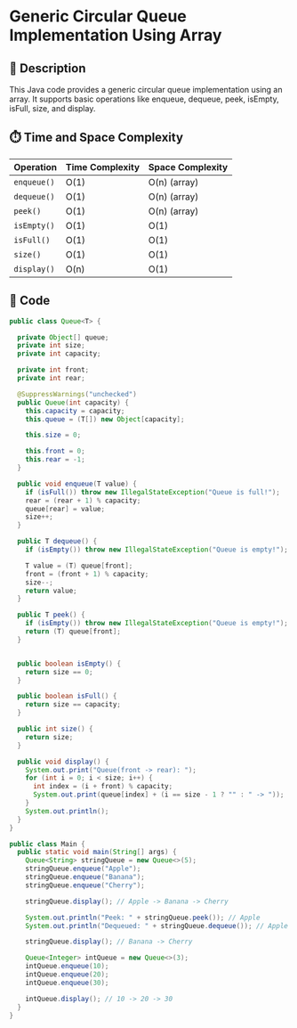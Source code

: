 # Generic Circular Queue Implementation Using Array

## 📌 Description
This Java code provides a generic circular queue implementation using an array. It supports basic operations like enqueue, dequeue, peek, isEmpty, isFull, size, and display.

## ⏱️ Time and Space Complexity

| Operation   | Time Complexity | Space Complexity |
| ----------- | --------------- | ---------------- |
| `enqueue()` | O(1)            | O(n) (array)     |
| `dequeue()` | O(1)            | O(n) (array)     |
| `peek()`    | O(1)            | O(n) (array)     |
| `isEmpty()` | O(1)            | O(1)             |
| `isFull()`  | O(1)            | O(1)             |
| `size()`    | O(1)            | O(1)             |
| `display()` | O(n)            | O(1)             |

## 🧾 Code
```java
public class Queue<T> {

  private Object[] queue;
  private int size;
  private int capacity;

  private int front;
  private int rear;

  @SuppressWarnings("unchecked")
  public Queue(int capacity) {
    this.capacity = capacity;
    this.queue = (T[]) new Object[capacity];

    this.size = 0;

    this.front = 0;
    this.rear = -1;
  }

  public void enqueue(T value) {
    if (isFull()) throw new IllegalStateException("Queue is full!");
    rear = (rear + 1) % capacity;
    queue[rear] = value;
    size++;
  }

  public T dequeue() {
    if (isEmpty()) throw new IllegalStateException("Queue is empty!");

    T value = (T) queue[front];
    front = (front + 1) % capacity;
    size--;
    return value;
  }

  public T peek() {
    if (isEmpty()) throw new IllegalStateException("Queue is empty!");
    return (T) queue[front];
  }


  public boolean isEmpty() {
    return size == 0;
  }

  public boolean isFull() {
    return size == capacity;
  }

  public int size() {
    return size;
  }

  public void display() {
    System.out.print("Queue(front -> rear): ");
    for (int i = 0; i < size; i++) {
      int index = (i + front) % capacity;
      System.out.print(queue[index] + (i == size - 1 ? "" : " -> "));
    }
    System.out.println();
  }
}

public class Main {
  public static void main(String[] args) {
    Queue<String> stringQueue = new Queue<>(5);
    stringQueue.enqueue("Apple");
    stringQueue.enqueue("Banana");
    stringQueue.enqueue("Cherry");

    stringQueue.display(); // Apple -> Banana -> Cherry

    System.out.println("Peek: " + stringQueue.peek()); // Apple
    System.out.println("Dequeued: " + stringQueue.dequeue()); // Apple

    stringQueue.display(); // Banana -> Cherry

    Queue<Integer> intQueue = new Queue<>(3);
    intQueue.enqueue(10);
    intQueue.enqueue(20);
    intQueue.enqueue(30);

    intQueue.display(); // 10 -> 20 -> 30
  }
}
```
